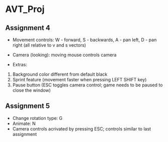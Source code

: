 # AVT_Proj

## Assignment 4

- Movement controls: W - forward, S - backwards, A - pan left, D - pan right (all relative to v and s vectors)
- Camera (looking): moving mouse controls camera

- Extras:
1. Background color different from default black
2. Sprint feature (movement faster when pressing LEFT SHIFT key)
3. Pause button (ESC toggles camera control; game needs to be paused to close the window)

## Assignment 5

- Change rotation type: G
- Animate: N
- Camera controls acrivated by pressing ESC; controls similar to last assignment